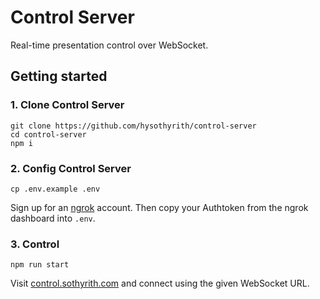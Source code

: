 # Control Server

Real-time presentation control over WebSocket.

## Getting started

### 1. Clone Control Server

```shell
git clone https://github.com/hysothyrith/control-server
cd control-server
npm i
```

### 2. Config Control Server

```shell
cp .env.example .env
```

Sign up for an [ngrok](https://ngrok.com/) account. Then copy your Authtoken from the ngrok dashboard into `.env`.

### 3. Control

```shell
npm run start
```

Visit [control.sothyrith.com](https://control.sothyrith.com) and connect using the given WebSocket URL.
